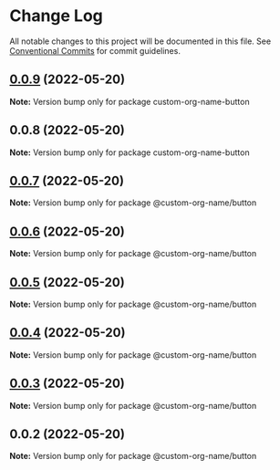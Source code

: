 # Change Log

All notable changes to this project will be documented in this file.
See [Conventional Commits](https://conventionalcommits.org) for commit guidelines.

## [0.0.9](https://github.com/jablonnc/nx-publish-libraries/compare/custom-org-name-button@0.0.8...custom-org-name-button@0.0.9) (2022-05-20)

**Note:** Version bump only for package custom-org-name-button





## 0.0.8 (2022-05-20)

**Note:** Version bump only for package custom-org-name-button





## [0.0.7](https://github.com/jablonnc/nx-publish-libraries/compare/@custom-org-name/button@0.0.6...@custom-org-name/button@0.0.7) (2022-05-20)

**Note:** Version bump only for package @custom-org-name/button





## [0.0.6](https://github.com/jablonnc/nx-publish-libraries/compare/@custom-org-name/button@0.0.5...@custom-org-name/button@0.0.6) (2022-05-20)

**Note:** Version bump only for package @custom-org-name/button





## [0.0.5](https://github.com/jablonnc/nx-publish-libraries/compare/@custom-org-name/button@0.0.4...@custom-org-name/button@0.0.5) (2022-05-20)

**Note:** Version bump only for package @custom-org-name/button





## [0.0.4](https://github.com/jablonnc/nx-publish-libraries/compare/@custom-org-name/button@0.0.3...@custom-org-name/button@0.0.4) (2022-05-20)

**Note:** Version bump only for package @custom-org-name/button





## [0.0.3](https://github.com/jablonnc/nx-publish-libraries/compare/@custom-org-name/button@0.0.2...@custom-org-name/button@0.0.3) (2022-05-20)

**Note:** Version bump only for package @custom-org-name/button





## 0.0.2 (2022-05-20)

**Note:** Version bump only for package @custom-org-name/button
